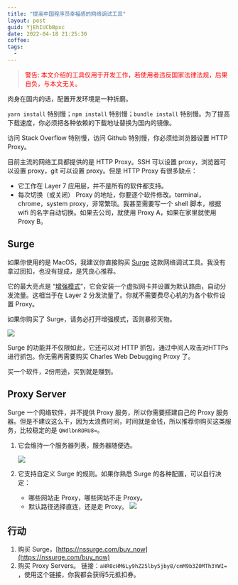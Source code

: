 ```yaml
---
title: "提高中国程序员幸福感的网络调试工具"
layout: post
guid: YjEhIUCbBpxc
date: 2022-04-18 21:25:30
coffee:
tags:
  -
---
```


> <span style="color:red"> 警告: 本文介绍的工具仅用于开发工作，若使用者违反国家法律法规，后果自负，与本文无关。</span>

肉身在国内的话，配置开发环境是一种折磨。

 `yarn install` 特别慢；`npm install` 特别慢；`bundle install` 特别慢。为了提高下载速度，你必须把各种依赖的下载地址替换为国内的镜像。

访问 Stack Overflow 特别慢，访问 Github 特别慢，你必须给浏览器设置 HTTP Proxy。

目前主流的网络工具都提供的是 HTTP Proxy。SSH 可以设置 proxy，浏览器可以设置 proxy，git 可以设置 proxy。但是 HTTP Proxy 有很多缺点：

- 它工作在 Layer 7 应用层，并不是所有的软件都支持。
- 每次切换（或关闭） Proxy 的地址，你要逐个软件修改。terminal，chrome，system proxy，非常繁琐。我甚至需要写一个 shell 脚本，根据 wifi 的名字自动切换。如果去公司，就使用 Proxy A，如果在家里就使用 Proxy B。


## Surge

如果你使用的是 MacOS，我建议你直接购买 [Surge](https://nssurge.com/buy_now) 这款网络调试工具。我没有拿过回扣，也没有提成，是凭良心推荐。

它的最大亮点是 “[增强模式](https://surge.mitsea.com/others/enhanced-mode)”，它会安装一个虚拟网卡并设置为默认路由，自动分发流量。这相当于在 Layer 2 分发流量了。你就不需要费尽心机的为各个软件设置 Proxy。

如果你购买了 Surge，请务必打开增强模式，否则暴殄天物。

![](https://mednoter.com/media/files/2022/2022-04-18-surge.jpg)

Surge 的功能并不仅限如此，它还可以对 HTTP 抓包，通过中间人攻击对HTTPs 进行抓包。你无需再需要购买 Charles Web Debugging Proxy 了。

买一个软件，2份用途，买到就是赚到。

## Proxy Server

Surge 一个网络软件，并不提供 Proxy 服务，所以你需要搭建自己的 Proxy 服务器。但是不建议这么干，因为太浪费时间，时间就是金钱，所以推荐你购买这类服务，比较稳定的是 `QWdlbnRORU8=`。

1. 它会维持一个服务器列表，服务器随便选。

    ![](https://mednoter.com/media/files/2022/2022-04-18-neo.jpg)

2. 它支持自定义 Surge 的规则。如果你熟悉 Surge 的各种配置，可以自行决定：

    - 哪些网站走 Proxy，哪些网站不走 Proxy。
    - 默认路径选择直连，还是走 Proxy。
    ![](https://mednoter.com/media/files/2022/2022-04-18-config.jpg)

## 行动

1. 购买 Surge，[https://nssurge.com/buy_now](https://nssurge.com/buy_now)
2. 购买 Proxy Servers。 链接：`aHR0cHM6Ly9hZ25lby5jby8/cmM9b3Z0MTh3YWI=` ，使用这个链接，你我都会获得5元抵扣券。  







